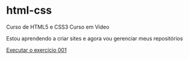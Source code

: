 # html-css
 Curso de HTML5 e CSS3 Curso em Video

Estou aprendendo a criar sites e agora vou gerenciar meus repositórios

<a href="https://rodrigomspimenta.github.io/html-css/exercicios/ex001/index.html">Executar o exercício 001</a>